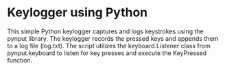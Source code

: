 # Keylogger using Python

This simple Python keylogger captures and logs keystrokes using the pynput library. The keylogger records the pressed keys and appends them to a log file (log.txt). The script utilizes the keyboard.Listener class from pynput.keyboard to listen for key presses and execute the KeyPressed function.
